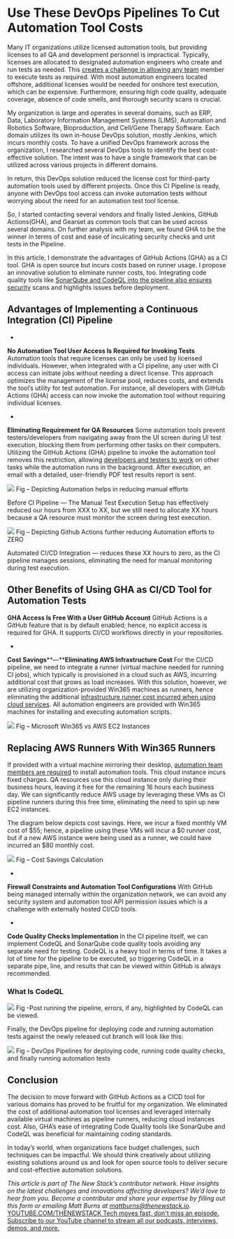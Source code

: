 # Use These DevOps Pipelines To Cut Automation Tool Costs
Many IT organizations utilize licensed automation tools, but providing licenses to all QA and development personnel is impractical. Typically, licenses are allocated to designated automation engineers who create and run tests as needed. This [creates a challenge in allowing any team](https://thenewstack.io/top-challenges-to-creating-high-performing-engineering-teams/) member to execute tests as required. With most automation engineers located offshore, additional licenses would be needed for onshore test execution, which can be expensive. Furthermore, ensuring high code quality, adequate coverage, absence of code smells, and thorough security scans is crucial.

My organization is large and operates in several domains, such as ERP, Data, Laboratory Information Management Systems (LIMS), Automation and Robotics Software, Bioproduction, and Cell/Gene Therapy Software. Each domain utilizes its own in-house DevOps solution, mostly Jenkins, which incurs monthly costs. To have a unified DevOps framework across the organization, I researched several DevOps tools to identify the best cost-effective solution. The intent was to have a single framework that can be utilized across various projects in different domains.

In return, this DevOps solution reduced the license cost for third-party automation tools used by different projects. Once this CI Pipeline is ready, anyone with DevOps tool access can invoke automation tests without worrying about the need for an automation test tool license.

So, I started contacting several vendors and finally listed Jenkins, GitHub Actions(GHA), and Gearset as common tools that can be used across several domains. On further analysis with my team, we found GHA to be the winner in terms of cost and ease of inculcating security checks and unit tests in the Pipeline.

In this article, I demonstrate the advantages of GitHub Actions (GHA) as a CI tool. GHA is open source but incurs costs based on runner usage. I propose an innovative solution to eliminate runner costs, too. Integrating code quality tools like [SonarQube and CodeQL into the pipeline also ensures security](https://thenewstack.io/how-to-install-the-sonarqube-security-analysis-platform/) scans and highlights issues before deployment.

## Advantages of Implementing a Continuous Integration (CI) Pipeline
-
**No Automation Tool User Access Is Required for Invoking Tests**
Automation tools that require licenses can only be used by licensed individuals. However, when integrated with a CI pipeline, any user with CI access can initiate jobs without needing a direct license. This approach optimizes the management of the license pool, reduces costs, and extends the tool’s utility for test automation. For instance, all developers with GitHub Actions (GHA) access can now invoke the automation tool without requiring individual licenses.

-
**Eliminating Requirement for QA Resources**
Some automation tools prevent testers/developers from navigating away from the UI screen during UI test execution, blocking them from performing other tasks on their computers. Utilizing the GitHub Actions (GHA) pipeline to invoke the automation tool removes this restriction, allowing [developers and testers to work](https://thenewstack.io/using-ai-to-help-developers-work-with-regular-expressions/) on other tasks while the automation runs in the background. After execution, an email with a detailed, user-friendly PDF test results report is sent.

![](https://cdn.thenewstack.io/media/2024/11/7aeaa9aa-image_7.png)
Fig – Depicting Automation helps in reducing manual efforts

Before CI Pipeline — The Manual Test Execution Setup has effectively reduced our hours from XXX to XX, but we still need to allocate XX hours because a QA resource must monitor the screen during test execution.

![](https://cdn.thenewstack.io/media/2024/11/246aeb70-image_8.png)
Fig – Depicting Github Actions further reducing Automation efforts to ZERO

Automated CI/CD Integration — reduces these XX hours to zero, as the CI pipeline manages sessions, eliminating the need for manual monitoring during test execution.

**Other Benefits of Using GHA as CI/CD Tool for Automation Tests**
-
**GHA Access Is Free With a User GitHub Account**
GitHub Actions is a GitHub feature that is by default enabled; hence, no explicit access is required for GHA. It supports CI/CD workflows directly in your repositories.

-
**Cost Savings****—****Eliminating AWS Infrastructure Cost**
For the CI/CD pipeline, we need to integrate a runner (virtual machine needed for running CI jobs), which typically is provisioned in a cloud such as AWS, incurring additional cost that grows as load increases. With this solution, however, we are utilizing organization-provided Win365 machines as runners, hence eliminating the additional [infrastructure runner cost incurred when using cloud services](https://thenewstack.io/cloud-vs-on-prem-comparing-long-term-costs/). All automation engineers are provided with Win365 machines for installing and executing automation scripts.

![](https://cdn.thenewstack.io/media/2024/11/354c6eef-image_5.png)
Fig – Microsoft Win365 vs AWS EC2 Instances

## Replacing AWS Runners With Win365 Runners
If provided with a virtual machine mirroring their desktop, [automation team members are required](https://thenewstack.io/platform-teams-automate-infrastructure-requirement-gathering/) to install automation tools. This cloud instance incurs fixed charges. QA resources use this cloud instance only during their business hours, leaving it free for the remaining 16 hours each business day. We can significantly reduce AWS usage by leveraging these VMs as CI pipeline runners during this free time, eliminating the need to spin up new EC2 instances.

The diagram below depicts cost savings. Here, we incur a fixed monthly VM cost of $55; hence, a pipeline using these VMs will incur a $0 runner cost, but if a new AWS instance were being used as a runner, we could have incurred an $80 monthly cost.

![](https://cdn.thenewstack.io/media/2024/11/bace220b-image_2.png)
Fig – Cost Savings Calculation

-
**Firewall Constraints and Automation Tool Configurations**
With GitHub being managed internally within the organization network, we can avoid any security system and automation tool API permission issues which is a challenge with externally hosted CI/CD tools.

-
**Code Quality Checks Implementation**
In the CI pipeline itself, we can implement CodeQL and SonarQube code quality tools avoiding any separate need for testing. CodeQL is a heavy tool in terms of time. It takes a lot of time for the pipeline to be executed, so triggering CodeQL in a separate pipe, line, and results that can be viewed within GitHub is always recommended.

### What Is CodeQL
![](https://cdn.thenewstack.io/media/2024/11/7158fdea-image_4-1024x471.png)
Fig -Post running the pipeline, errors, if any, highlighted by CodeQL can be viewed.

Finally, the DevOps pipeline for deploying code and running automation tests against the newly released cut branch will look like this:

![](https://cdn.thenewstack.io/media/2024/11/d60e743b-image_3-1024x707.png)
Fig – DevOps Pipelines for deploying code, running code quality checks, and finally running automation tests

## Conclusion
The decision to move forward with GitHub Actions as a CICD tool for various domains has proved to be fruitful for my organization. We eliminated the cost of additional automation tool licenses and leveraged internally available virtual machines as pipeline runners, reducing cloud instances cost. Also, GHA’s ease of integrating Code Quality tools like SonarQube and CodeQL was beneficial for maintaining coding standards.

In today’s world, when organizations face budget challenges, such techniques can be impactful. We should think creatively about utilizing existing solutions around us and look for open source tools to deliver secure and cost-effective automation solutions.

*This article is part of The New Stack’s contributor network. Have insights on the latest challenges and innovations affecting developers? We’d love to hear from you. Become a contributor and share your expertise by filling out this form or emailing Matt Burns at mattburns@thenewstack.io.*
[
YOUTUBE.COM/THENEWSTACK
Tech moves fast, don't miss an episode. Subscribe to our YouTube
channel to stream all our podcasts, interviews, demos, and more.
](https://youtube.com/thenewstack?sub_confirmation=1)